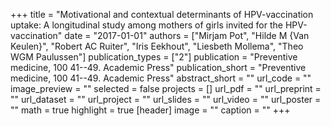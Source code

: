 +++
title = "Motivational and contextual determinants of HPV-vaccination uptake: A longitudinal study among mothers of girls invited for the HPV-vaccination"
date = "2017-01-01"
authors = ["Mirjam Pot", "Hilde M {Van Keulen}", "Robert AC Ruiter", "Iris Eekhout", "Liesbeth Mollema", "Theo WGM Paulussen"]
publication_types = ["2"]
publication = "Preventive medicine, 100 41--49. Academic Press"
publication_short = "Preventive medicine, 100 41--49. Academic Press"
abstract_short = ""
url_code = ""
image_preview = ""
selected = false
projects = []
url_pdf = ""
url_preprint = ""
url_dataset = ""
url_project = ""
url_slides = ""
url_video = ""
url_poster = ""
math = true
highlight = true
[header]
image = ""
caption = ""
+++
